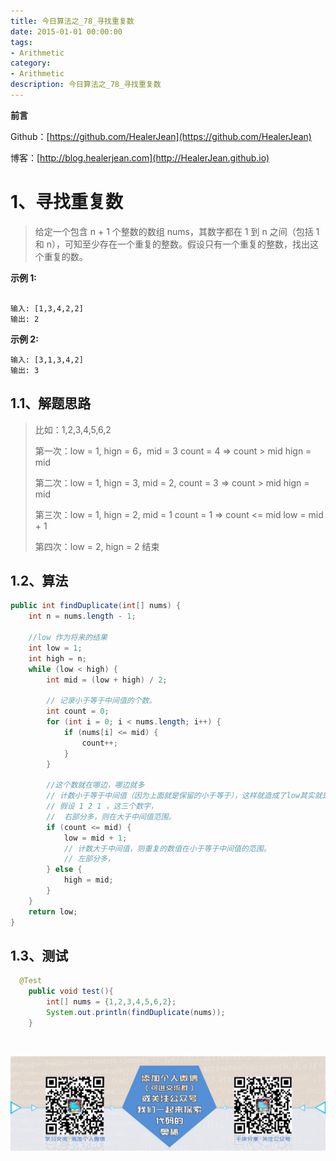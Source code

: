 ```yaml
---
title: 今日算法之_78_寻找重复数
date: 2015-01-01 00:00:00
tags: 
- Arithmetic
category: 
- Arithmetic
description: 今日算法之_78_寻找重复数
---
```


**前言**     

 Github：[https://github.com/HealerJean](https://github.com/HealerJean)         

 博客：[http://blog.healerjean.com](http://HealerJean.github.io)          



# 1、寻找重复数
> 给定一个包含 n + 1 个整数的数组 nums，其数字都在 1 到 n 之间（包括 1 和 n），可知至少存在一个重复的整数。假设只有一个重复的整数，找出这个重复的数。  

 **示例 1:**

```

输入: [1,3,4,2,2]
输出: 2

```

 **示例 2:**   

```
输入: [3,1,3,4,2]
输出: 3
```



## 1.1、解题思路 

>  比如：1,2,3,4,5,6,2   
>
>   第一次：low = 1, hign = 6，mid = 3  count = 4    => count > mid   hign = mid   
>
>   第二次：low = 1, hign = 3, mid = 2, count = 3    => count > mid   hign = mid   
>
>   第三次：low = 1, hign = 2, mid = 1  count = 1    => count <= mid  low = mid + 1   
>
>   第四次：low = 2, hign = 2 结束



## 1.2、算法

```java
public int findDuplicate(int[] nums) {
    int n = nums.length - 1;

    //low 作为将来的结果
    int low = 1;
    int high = n;
    while (low < high) {
        int mid = (low + high) / 2;

        // 记录小于等于中间值的个数。
        int count = 0;
        for (int i = 0; i < nums.length; i++) {
            if (nums[i] <= mid) {
                count++;
            }
        }

        //这个数就在哪边，哪边就多
        // 计数小于等于中间值（因为上面就是保留的小于等于），这样就造成了low其实就是最终结果
        // 假设 1 2 1 ，这三个数字，
        //  右部分多，则在大于中间值范围。
        if (count <= mid) {
            low = mid + 1;
            // 计数大于中间值，则重复的数值在小于等于中间值的范围。
            // 左部分多，
        } else {
            high = mid;
        }
    }
    return low;
}

```




## 1.3、测试 

```java
  @Test
    public void test(){
        int[] nums = {1,2,3,4,5,6,2};
        System.out.println(findDuplicate(nums));
    }
```



​          

![ContactAuthor](https://raw.githubusercontent.com/HealerJean/HealerJean.github.io/master/assets/img/artical_bottom.jpg)



<link rel="stylesheet" href="https://unpkg.com/gitalk/dist/gitalk.css">

<script src="https://unpkg.com/gitalk@latest/dist/gitalk.min.js"></script> 
<div id="gitalk-container"></div>    
 <script type="text/javascript">
    var gitalk = new Gitalk({
		clientID: `1d164cd85549874d0e3a`,
		clientSecret: `527c3d223d1e6608953e835b547061037d140355`,
		repo: `HealerJean.github.io`,
		owner: 'HealerJean',
		admin: ['HealerJean'],
		id: 'ZKP8rER6tbBNzoF3',
    });
    gitalk.render('gitalk-container');
</script> 
